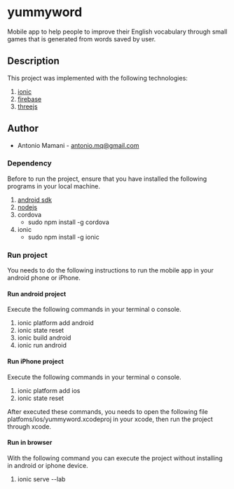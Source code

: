 # yummyword
Mobile app to help people to improve their English vocabulary through small games that is generated from words saved by user.

## Description
This project was implemented with the following technologies:

1. [ionic](http://ionicframework.com/)
2. [firebase](https://www.firebase.com/)
3. [threejs](http://threejs.org/)

## Author
  - Antonio Mamani - antonio.mq@gmail.com

### Dependency
Before to run the project, ensure that you have installed the following programs in your local machine.

1. [android sdk](https://developer.android.com/sdk/index.html)
2. [nodejs](https://nodejs.org/)
3. cordova
   - sudo npm install -g cordova
4. ionic
   - sudo npm install -g ionic

### Run project
You needs to do the following instructions to run the mobile app  in your android phone or iPhone.

#### Run android project
Execute the following commands in your terminal o console.

1. ionic platform add android
2. ionic state reset
3. ionic build android
4. ionic run android

#### Run iPhone project
Execute the following commands in your terminal o console.

1. ionic platform add ios
2. ionic state reset

After executed these commands, you needs to open the following file
platfoms/ios/yummyword.xcodeproj in your xcode, then run the project through xcode.

#### Run in browser
With the following command you can execute the project without installing in android or iphone device.

1. ionic serve --lab

